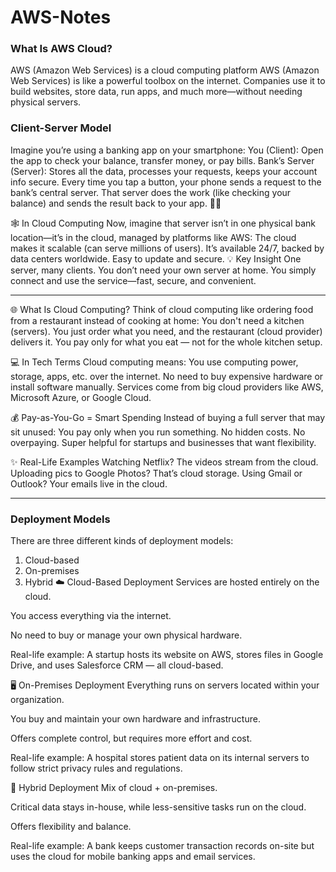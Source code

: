 # AWS-Notes
### What Is AWS Cloud?
AWS (Amazon Web Services) is a cloud computing platform
AWS (Amazon Web Services) is like a powerful toolbox on the internet.
Companies use it to build websites, store data, run apps, and much more—without needing physical servers.

### Client-Server Model
Imagine you’re using a banking app on your smartphone:
You (Client): Open the app to check your balance, transfer money, or pay bills.
Bank’s Server (Server): Stores all the data, processes your requests, keeps your account info secure.
Every time you tap a button, your phone sends a request to the bank’s central server. That server does the work (like checking your balance) and sends the result back to your app. 🏦📲

🕸️ In Cloud Computing
Now, imagine that server isn’t in one physical bank location—it’s in the cloud, managed by platforms like AWS:
The cloud makes it scalable (can serve millions of users).
It’s available 24/7, backed by data centers worldwide.
Easy to update and secure.
💡 Key Insight
One server, many clients. You don’t need your own server at home. You simply connect and use the service—fast, secure, and convenient.

----------------------------------------------------------------------------------------------------------------------------------------------------------

🌐 What Is Cloud Computing?
Think of cloud computing like ordering food from a restaurant instead of cooking at home:
You don't need a kitchen (servers).
You just order what you need, and the restaurant (cloud provider) delivers it.
You pay only for what you eat — not for the whole kitchen setup.

💻 In Tech Terms
Cloud computing means:
You use computing power, storage, apps, etc. over the internet.
No need to buy expensive hardware or install software manually.
Services come from big cloud providers like AWS, Microsoft Azure, or Google Cloud.

💰 Pay-as-You-Go = Smart Spending
Instead of buying a full server that may sit unused:
You pay only when you run something.
No hidden costs. No overpaying.
Super helpful for startups and businesses that want flexibility.

✨ Real-Life Examples
Watching Netflix? The videos stream from the cloud.
Uploading pics to Google Photos? That’s cloud storage.
Using Gmail or Outlook? Your emails live in the cloud.

------------------------------------------------------------------------------------------------------------------------------------------------------------

### Deployment Models 
There are three different kinds of deployment 
models: 
1. Cloud-based 
2. On-premises 
3. Hybrid
☁️ Cloud-Based Deployment
Services are hosted entirely on the cloud.

You access everything via the internet.

No need to buy or manage your own physical hardware.

Real-life example: A startup hosts its website on AWS, stores files in Google Drive, and uses Salesforce CRM — all cloud-based.

🖥️ On-Premises Deployment
Everything runs on servers located within your organization.

You buy and maintain your own hardware and infrastructure.

Offers complete control, but requires more effort and cost.

Real-life example: A hospital stores patient data on its internal servers to follow strict privacy rules and regulations.

🔄 Hybrid Deployment
Mix of cloud + on-premises.

Critical data stays in-house, while less-sensitive tasks run on the cloud.

Offers flexibility and balance.

Real-life example: A bank keeps customer transaction records on-site but uses the cloud for mobile banking apps and email services.
